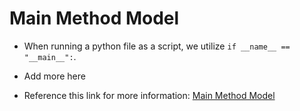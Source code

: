 # Main Method Model

* When running a python file as a script, we utilize `if __name__ == "__main__":`.

* Add more here

* Reference this link for more information: [Main Method Model](https://docs.python.org/3/library/__main__.html)
